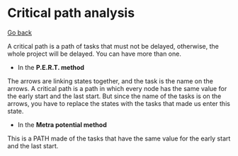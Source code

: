 # Critical path analysis

[Go back](..#scheduling-problem)

A critical path is a path of tasks that must not be delayed, otherwise, the whole project will be delayed. You can have more than one.

* In the **P.E.R.T. method**

The arrows are linking states together, and the task is the name on the arrows. A critical path is a path in which every node has the same value for the early start and the last start. But since the name of the tasks is on the arrows, you have to replace the states with the tasks that made us enter this state.

* In the **Metra potential method**

This is a PATH made of the tasks that have the same value for the early start and the last start.